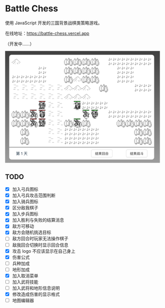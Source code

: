 # Battle Chess

使用 JavaScript 开发的三国背景战棋类策略游戏。

在线地址：https://battle-chess.vercel.app

（开发中……）

![当前战斗界面](screenshots/battle.png)

## TODO

- [x] 加入弓兵图标
- [x] 加入弓兵攻击范围判断
- [x] 加入骑兵图标
- [x] 区分敌我棋子
- [x] 加入步兵图标
- [x] 加入胜利与失败的结算消息
- [x] 敌方可移动
- [x] 敌方会随机挑选目标
- [ ] 敌方回合时玩家无法操作棋子
- [ ] 敌我回合切换时显示回合信息
- [x] 攻击 logo 不应该显示在自己身上
- [x] 伤害公式
- [ ] 兵种加成
- [ ] 地形加成
- [x] 加入取消菜单
- [ ] 加入武将技能
- [ ] 加入武将和地形信息说明
- [x] 修改造成伤害的显示格式
- [ ] 地图编辑器
